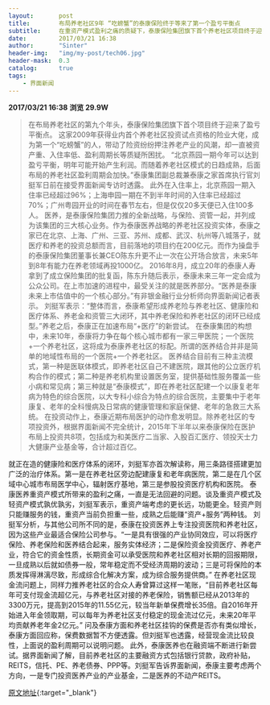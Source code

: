 ```yaml
---
layout:       post
title:        布局养老社区9年 “吃螃蟹”的泰康保险终于等来了第一个盈亏平衡点
subtitle:     在重资产模式盈利之痛的质疑下，泰康保险集团旗下首个养老社区项目终于迎来了盈亏平衡点。
date:         2017/03/21 16:38
author:       "Sinter"
header-img:   "img/my-post/tech06.jpg"
header-mask:  0.3
catalog:      true
tags:
    - 界面新闻
---
```


**2017/03/21 16:38**  **浏览 29.9W**

> 在布局养老社区的第九个年头，泰康保险集团旗下首个项目终于迎来了盈亏平衡点。
这家2009年获得业内首个养老社区投资试点资格的险业大佬，成为第一个“吃螃蟹”的人，带动了险资纷纷押注养老产业的风潮，却一直被资产重、入住率低、盈利周期长等质疑所困扰。
“北京燕园一期今年可以达到盈亏平衡，明年可能开始产生利润。而随着养老社区模式的日趋成熟，后面布局的养老社区盈利周期会加快。”泰康集团副总裁兼泰康之家首席执行官刘挺军日前在接受界面新闻专访时透露。
此外在入住率上，北京燕园一期入住率已经超过96%；上海申园一期在不到半年时间的入住率已经超过70%；广州粤园开业的时间在春节左右，但是仅仅20多天便已入住100多人。
医养，是泰康保险集团力推的全新战略，与保险、资管一起，并列成为该集团的三大核心业务。作为泰康医养战略的养老社区投资实体，泰康之家已在北京、上海、广州、三亚、苏州、成都、武汉、杭州等八城落子，就医疗和养老的投资总额而言，目前落地的项目约在200亿元。而作为操盘手的泰康保险集团董事长兼CEO陈东升更不止一次在公开场合放言，未来5年到8年有能力在养老领域再投1000亿。
2016年8月，成立20年的泰康人寿拿到了成立保险集团的批复函，陈东升随后表示，泰康未来三年一定会成为公众公司。在上市加速的进程中，最受关注的就是医养部分。“医养是泰康未来上市估值中的一个核心部分。”有非银金融行业分析师向界面新闻记者表示。
刘挺军表示：“整体而言，泰康希望形成养老险与养老社区、健康险和医疗体系、养老金和资管三大闭环，其中养老保险和养老社区的闭环已经成型。”养老之后，泰康正在加速布局“+医疗”的新尝试。
在泰康集团的构想中，未来10年，泰康将力争在每个核心城市都有一家三甲医院；一个医院+一个养老社区，这将成为泰康养老社区的标配。所谓的医养结合并非是简单的地域性布局的一个医院+一个养老社区。
医养结合目前有三种主流模式，第一种是医联体模式，即养老社区自己不建医院，跟其他的公立医疗机构合作的模式；第二种是养老机构里设置医务室，提供基础性服务覆盖一些小病和常见病；第三种就是“泰康模式”，即在养老社区配建一个以康复老年病为特色的综合医院，以大专科小综合为特点的综合医院，主要集中于老年康复、老年的全科慢病及日常病的健康管理和家庭保健、老年的急救三大系统。
在投资动作上，泰康近期布局医护的动作愈发明显。除养老社区的专项投资外，根据界面新闻不完全统计，2015年下半年以来泰康保险在医护布局上投资共8项，包括成为和美医疗二当家、入股百汇医疗、领投天士力大健康产业基金等，合计超过百亿。

就正在造的健康险和医疗体系的闭环，刘挺军亦首次解读称，用三条路径搭建更加广泛的治疗体系。第一是在养老社区旁边配建康复和老年病医院，第二是在几个区域中心城市布局医学中心，辐射医疗基地，第三是参股投资医疗机构和医院。
泰康医养重资产模式所带来的盈利之痛，一直是无法回避的问题。谈及重资产模式及轻资产模式孰优孰劣，刘挺军表示，重资产端考虑的更长远，功能更全。轻资产则只能赚服务的钱，重资产当前负担重一些，成熟之后能赚“资产+服务”两种钱。
刘挺军分析，与其他公司所不同的是，泰康在投资医养上专注投资医院和养老社区，因为这些产业最适合保险公司参与。“一是具有很强的产业协同效应，可以将医疗保险、养老保险和医养结合起来，服务实体经济；二是保险资金投资医疗、养老产业，符合它的资金性质，长期资金可以承受医院和养老社区相对长期的回报期限，一旦成熟以后就如债券一般，常年稳定而不受经济周期的波动；三是可将保险的本质发挥得淋漓尽致，形成综合化解决方案，成为综合服务提供商。”
在养老社区现金流问题上，同样力推养老社区的合众人寿曾算过这样一笔账，“目前养老社区每年可支付现金流超亿元，与养老社区对接的养老保险，销售额已经从2013年的3300万元，提高到2015年的11.55亿元，较当年新单保费增长35倍。自2016年开始进入年金领取期，可以每年为养老社区支付稳定的现金流过亿元，未来20年平均贡献养老年金2亿元。”
问及泰康方面和养老社区挂钩的保费是否亦有类似增长，泰康方面回应称，保费数据暂不方便透露。但刘挺军也透露，经营现金流比较良性，上面说的盈利周期可以说明问题。
此外，泰康医养也在融资端不断进行新尝试。据界面新闻了解，目前养老社区的主要融资方式包括银行贷款，政府补贴，REITS，信托、PE、养老债券、PPP等。刘挺军告诉界面新闻，泰康主要考虑两个方向，一是专门投资医养产业的产业基金，二是医养的不动产REITS。


[原文地址](http://www.jiemian.com/article/1188313.html){:target="_blank"}


